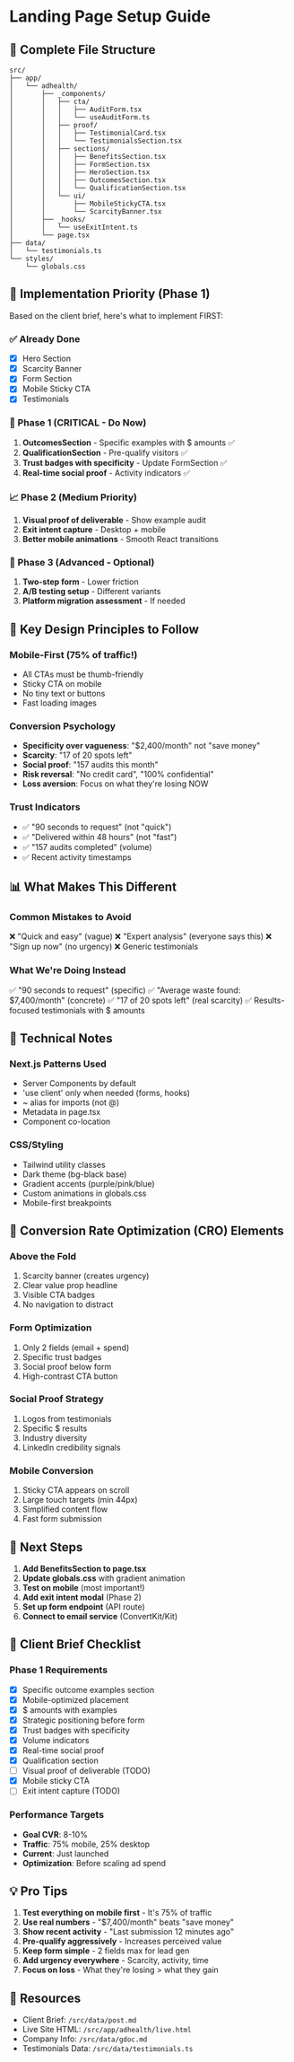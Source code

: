 # Landing Page Setup Guide

## 📁 Complete File Structure

```
src/
├── app/
│   └── adhealth/
│       ├── _components/
│       │   ├── cta/
│       │   │   ├── AuditForm.tsx
│       │   │   └── useAuditForm.ts
│       │   ├── proof/
│       │   │   ├── TestimonialCard.tsx
│       │   │   └── TestimonialsSection.tsx
│       │   ├── sections/
│       │   │   ├── BenefitsSection.tsx
│       │   │   ├── FormSection.tsx
│       │   │   ├── HeroSection.tsx
│       │   │   ├── OutcomesSection.tsx
│       │   │   └── QualificationSection.tsx
│       │   └── ui/
│       │       ├── MobileStickyCTA.tsx
│       │       └── ScarcityBanner.tsx
│       ├── _hooks/
│       │   └── useExitIntent.ts
│       └── page.tsx
├── data/
│   └── testimonials.ts
└── styles/
    └── globals.css
```

## 🎯 Implementation Priority (Phase 1)

Based on the client brief, here's what to implement FIRST:

### ✅ Already Done
- [x] Hero Section
- [x] Scarcity Banner
- [x] Form Section
- [x] Mobile Sticky CTA
- [x] Testimonials

### 🚀 Phase 1 (CRITICAL - Do Now)
1. **OutcomesSection** - Specific examples with $ amounts ✅
2. **QualificationSection** - Pre-qualify visitors ✅
3. **Trust badges with specificity** - Update FormSection ✅
4. **Real-time social proof** - Activity indicators ✅

### 📈 Phase 2 (Medium Priority)
1. **Visual proof of deliverable** - Show example audit
2. **Exit intent capture** - Desktop + mobile
3. **Better mobile animations** - Smooth React transitions

### 🔬 Phase 3 (Advanced - Optional)
1. **Two-step form** - Lower friction
2. **A/B testing setup** - Different variants
3. **Platform migration assessment** - If needed

## 🎨 Key Design Principles to Follow

### Mobile-First (75% of traffic!)
- All CTAs must be thumb-friendly
- Sticky CTA on mobile
- No tiny text or buttons
- Fast loading images

### Conversion Psychology
- **Specificity over vagueness**: "$2,400/month" not "save money"
- **Scarcity**: "17 of 20 spots left"
- **Social proof**: "157 audits this month"
- **Risk reversal**: "No credit card", "100% confidential"
- **Loss aversion**: Focus on what they're losing NOW

### Trust Indicators
- ✅ "90 seconds to request" (not "quick")
- ✅ "Delivered within 48 hours" (not "fast")
- ✅ "157 audits completed" (volume)
- ✅ Recent activity timestamps

## 📊 What Makes This Different

### Common Mistakes to Avoid
❌ "Quick and easy" (vague)
❌ "Expert analysis" (everyone says this)
❌ "Sign up now" (no urgency)
❌ Generic testimonials

### What We're Doing Instead
✅ "90 seconds to request" (specific)
✅ "Average waste found: $7,400/month" (concrete)
✅ "17 of 20 spots left" (real scarcity)
✅ Results-focused testimonials with $ amounts

## 🔧 Technical Notes

### Next.js Patterns Used
- Server Components by default
- 'use client' only when needed (forms, hooks)
- ~ alias for imports (not @)
- Metadata in page.tsx
- Component co-location

### CSS/Styling
- Tailwind utility classes
- Dark theme (bg-black base)
- Gradient accents (purple/pink/blue)
- Custom animations in globals.css
- Mobile-first breakpoints

## 🎯 Conversion Rate Optimization (CRO) Elements

### Above the Fold
1. Scarcity banner (creates urgency)
2. Clear value prop headline
3. Visible CTA badges
4. No navigation to distract

### Form Optimization
1. Only 2 fields (email + spend)
2. Specific trust badges
3. Social proof below form
4. High-contrast CTA button

### Social Proof Strategy
1. Logos from testimonials
2. Specific $ results
3. Industry diversity
4. LinkedIn credibility signals

### Mobile Conversion
1. Sticky CTA appears on scroll
2. Large touch targets (min 44px)
3. Simplified content flow
4. Fast form submission

## 🚀 Next Steps

1. **Add BenefitsSection to page.tsx**
2. **Update globals.css** with gradient animation
3. **Test on mobile** (most important!)
4. **Add exit intent modal** (Phase 2)
5. **Set up form endpoint** (API route)
6. **Connect to email service** (ConvertKit/Kit)

## 📝 Client Brief Checklist

### Phase 1 Requirements
- [x] Specific outcome examples section
- [x] Mobile-optimized placement
- [x] $ amounts with examples
- [x] Strategic positioning before form
- [x] Trust badges with specificity
- [x] Volume indicators
- [x] Real-time social proof
- [x] Qualification section
- [ ] Visual proof of deliverable (TODO)
- [x] Mobile sticky CTA
- [ ] Exit intent capture (TODO)

### Performance Targets
- **Goal CVR**: 8-10%
- **Traffic**: 75% mobile, 25% desktop
- **Current**: Just launched
- **Optimization**: Before scaling ad spend

## 💡 Pro Tips

1. **Test everything on mobile first** - It's 75% of traffic
2. **Use real numbers** - "$7,400/month" beats "save money"
3. **Show recent activity** - "Last submission 12 minutes ago"
4. **Pre-qualify aggressively** - Increases perceived value
5. **Keep form simple** - 2 fields max for lead gen
6. **Add urgency everywhere** - Scarcity, activity, time
7. **Focus on loss** - What they're losing > what they gain

## 🔗 Resources

- Client Brief: `/src/data/post.md`
- Live Site HTML: `/src/app/adhealth/live.html`
- Company Info: `/src/data/gdoc.md`
- Testimonials Data: `/src/data/testimonials.ts`